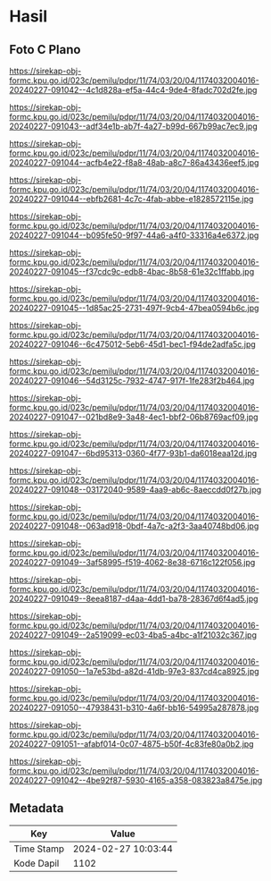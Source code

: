 # Hasil

## Foto C Plano

https://sirekap-obj-formc.kpu.go.id/023c/pemilu/pdpr/11/74/03/20/04/1174032004016-20240227-091042--4c1d828a-ef5a-44c4-9de4-8fadc702d2fe.jpg

https://sirekap-obj-formc.kpu.go.id/023c/pemilu/pdpr/11/74/03/20/04/1174032004016-20240227-091043--adf34e1b-ab7f-4a27-b99d-667b99ac7ec9.jpg

https://sirekap-obj-formc.kpu.go.id/023c/pemilu/pdpr/11/74/03/20/04/1174032004016-20240227-091044--acfb4e22-f8a8-48ab-a8c7-86a43436eef5.jpg

https://sirekap-obj-formc.kpu.go.id/023c/pemilu/pdpr/11/74/03/20/04/1174032004016-20240227-091044--ebfb2681-4c7c-4fab-abbe-e1828572115e.jpg

https://sirekap-obj-formc.kpu.go.id/023c/pemilu/pdpr/11/74/03/20/04/1174032004016-20240227-091044--b095fe50-9f97-44a6-a4f0-33316a4e6372.jpg

https://sirekap-obj-formc.kpu.go.id/023c/pemilu/pdpr/11/74/03/20/04/1174032004016-20240227-091045--f37cdc9c-edb8-4bac-8b58-61e32c1ffabb.jpg

https://sirekap-obj-formc.kpu.go.id/023c/pemilu/pdpr/11/74/03/20/04/1174032004016-20240227-091045--1d85ac25-2731-497f-9cb4-47bea0594b6c.jpg

https://sirekap-obj-formc.kpu.go.id/023c/pemilu/pdpr/11/74/03/20/04/1174032004016-20240227-091046--6c475012-5eb6-45d1-bec1-f94de2adfa5c.jpg

https://sirekap-obj-formc.kpu.go.id/023c/pemilu/pdpr/11/74/03/20/04/1174032004016-20240227-091046--54d3125c-7932-4747-917f-1fe283f2b464.jpg

https://sirekap-obj-formc.kpu.go.id/023c/pemilu/pdpr/11/74/03/20/04/1174032004016-20240227-091047--021bd8e9-3a48-4ec1-bbf2-06b8769acf09.jpg

https://sirekap-obj-formc.kpu.go.id/023c/pemilu/pdpr/11/74/03/20/04/1174032004016-20240227-091047--6bd95313-0360-4f77-93b1-da6018eaa12d.jpg

https://sirekap-obj-formc.kpu.go.id/023c/pemilu/pdpr/11/74/03/20/04/1174032004016-20240227-091048--03172040-9589-4aa9-ab6c-8aeccdd0f27b.jpg

https://sirekap-obj-formc.kpu.go.id/023c/pemilu/pdpr/11/74/03/20/04/1174032004016-20240227-091048--063ad918-0bdf-4a7c-a2f3-3aa40748bd06.jpg

https://sirekap-obj-formc.kpu.go.id/023c/pemilu/pdpr/11/74/03/20/04/1174032004016-20240227-091049--3af58995-f519-4062-8e38-6716c122f056.jpg

https://sirekap-obj-formc.kpu.go.id/023c/pemilu/pdpr/11/74/03/20/04/1174032004016-20240227-091049--8eea8187-d4aa-4dd1-ba78-28367d6f4ad5.jpg

https://sirekap-obj-formc.kpu.go.id/023c/pemilu/pdpr/11/74/03/20/04/1174032004016-20240227-091049--2a519099-ec03-4ba5-a4bc-a1f21032c367.jpg

https://sirekap-obj-formc.kpu.go.id/023c/pemilu/pdpr/11/74/03/20/04/1174032004016-20240227-091050--1a7e53bd-a82d-41db-97e3-837cd4ca8925.jpg

https://sirekap-obj-formc.kpu.go.id/023c/pemilu/pdpr/11/74/03/20/04/1174032004016-20240227-091050--47938431-b310-4a6f-bb16-54995a287878.jpg

https://sirekap-obj-formc.kpu.go.id/023c/pemilu/pdpr/11/74/03/20/04/1174032004016-20240227-091051--afabf014-0c07-4875-b50f-4c83fe80a0b2.jpg

https://sirekap-obj-formc.kpu.go.id/023c/pemilu/pdpr/11/74/03/20/04/1174032004016-20240227-091042--4be92f87-5930-4165-a358-083823a8475e.jpg


## Metadata

| Key        | Value               |
| ---------- | ------------------- |
| Time Stamp | 2024-02-27 10:03:44 |
| Kode Dapil | 1102                |



